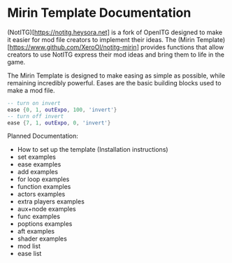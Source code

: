 # Mirin Template Documentation
(NotITG)[https://notitg.heysora.net] is a fork of OpenITG designed to make it easier for mod file creators to implement their ideas. The (Mirin Template)[https://www.github.com/XeroOl/notitg-mirin] provides functions that allow creators to use NotITG express their mod ideas and bring them to life in the game.

The Mirin Template is designed to make easing as simple as possible, while remaining incredibly powerful. Eases are the basic building blocks used to make a mod file.

```lua
-- turn on invert
ease {0, 1, outExpo, 100, 'invert'}
-- turn off invert
ease {7, 1, outExpo, 0, 'invert'}
```


Planned Documentation:
* How to set up the template (Installation instructions)
* set examples
* ease examples
* add examples
* for loop examples
* function examples
* actors examples
* extra players examples
* aux+node examples
* func examples
* poptions examples
* aft examples
* shader examples
* mod list
* ease list